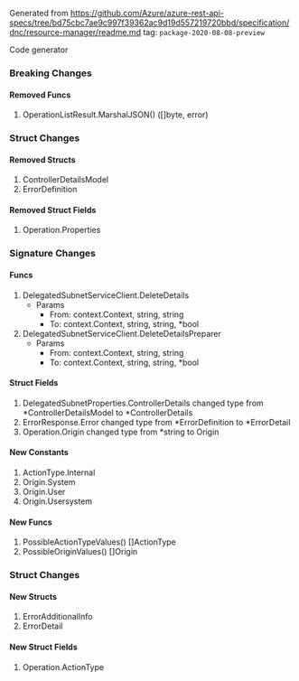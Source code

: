 Generated from https://github.com/Azure/azure-rest-api-specs/tree/bd75cbc7ae9c997f39362ac9d19d557219720bbd/specification/dnc/resource-manager/readme.md tag: `package-2020-08-08-preview`

Code generator 


### Breaking Changes

#### Removed Funcs

1. OperationListResult.MarshalJSON() ([]byte, error)

### Struct Changes

#### Removed Structs

1. ControllerDetailsModel
1. ErrorDefinition

#### Removed Struct Fields

1. Operation.Properties

### Signature Changes

#### Funcs

1. DelegatedSubnetServiceClient.DeleteDetails
	- Params
		- From: context.Context, string, string
		- To: context.Context, string, string, *bool
1. DelegatedSubnetServiceClient.DeleteDetailsPreparer
	- Params
		- From: context.Context, string, string
		- To: context.Context, string, string, *bool

#### Struct Fields

1. DelegatedSubnetProperties.ControllerDetails changed type from *ControllerDetailsModel to *ControllerDetails
1. ErrorResponse.Error changed type from *ErrorDefinition to *ErrorDetail
1. Operation.Origin changed type from *string to Origin

#### New Constants

1. ActionType.Internal
1. Origin.System
1. Origin.User
1. Origin.Usersystem

#### New Funcs

1. PossibleActionTypeValues() []ActionType
1. PossibleOriginValues() []Origin

### Struct Changes

#### New Structs

1. ErrorAdditionalInfo
1. ErrorDetail

#### New Struct Fields

1. Operation.ActionType
